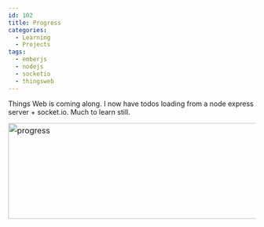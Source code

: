 ```yaml
---
id: 102
title: Progress
categories:
  - Learning
  - Projects
tags:
  - emberjs
  - nodejs
  - socketio
  - thingsweb
---
```

Things Web is coming along. I now have todos loading from a node express server + socket.io. Much to learn still.

<img class="alignnone size-full wp-image-104" style="line-height: 1.714285714; font-size: 1rem;" alt="progress" src="/wordpress/2013/07/progress.png" width="994" height="195" srcset="/wordpress/2013/07/progress.png 994w, /wordpress/2013/07/progress-300x58.png 300w, /wordpress/2013/07/progress-624x122.png 624w" sizes="(max-width: 994px) 100vw, 994px" />